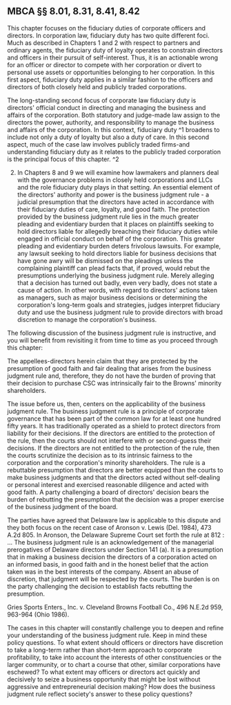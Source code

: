 
## MBCA §§ 8.01, 8.31, 8.41, 8.42

This chapter focuses on the fiduciary duties of corporate officers and directors. In corporation law, fiduciary duty has two quite different foci. Much as described in Chapters 1 and 2 with respect to partners and ordinary agents, the fiduciary duty of loyalty operates to constrain directors and officers in their pursuit of self-interest. Thus, it is an actionable wrong for an officer or director to compete with her corporation or divert to personal use assets or opportunities belonging to her corporation. In this first aspect, fiduciary duty applies in a similar fashion to the officers and directors of both closely held and publicly traded corporations.

The long-standing second focus of corporate law fiduciary duty is directors' official conduct in directing and managing the business and affairs of the corporation. Both statutory and judge-made law assign to the directors the power, authority, and responsibility to manage the business and affairs of the corporation. In this context, fiduciary duty ^1 broadens to include not only a duty of loyalty but also a duty of care. In this second aspect, much of the case law involves publicly traded firms-and understanding fiduciary duty as it relates to the publicly traded corporation is the principal focus of this chapter. ^2

2. In Chapters 8 and 9 we will examine how lawmakers and planners deal with the governance problems in closely held corporations and LLCs and the role fiduciary duty plays in that setting.
An essential element of the directors' authority and power is the business judgment rule - a judicial presumption that the directors have acted in accordance with their fiduciary duties of care, loyalty, and good faith. The protection provided by the business judgment rule lies in the much greater pleading and evidentiary burden that it places on plaintiffs seeking to hold directors liable for allegedly breaching their fiduciary duties while engaged in official conduct on behalf of the corporation. This greater pleading and evidentiary burden deters frivolous lawsuits. For example, any lawsuit seeking to hold directors liable for business decisions that have gone awry will be dismissed on the pleadings unless the complaining plaintiff can plead facts that, if proved, would rebut the presumptions underlying the business judgment rule. Merely alleging that a decision has turned out badly, even very badly, does not state a cause of action. In other words, with regard to directors' actions taken as managers, such as major business decisions or determining the corporation's long-term goals and strategies, judges interpret fiduciary duty and use the business judgment rule to provide directors with broad discretion to manage the corporation's business.

The following discussion of the business judgment rule is instructive, and you will benefit from revisiting it from time to time as you proceed through this chapter:

The appellees-directors herein claim that they are protected by the presumption of good faith and fair dealing that arises from the business judgment rule and, therefore, they do not have the burden of proving that their decision to purchase CSC was intrinsically fair to the Browns' minority shareholders.

The issue before us, then, centers on the applicability of the business judgment rule. The business judgment rule is a principle of corporate governance that has been part of the common law for at least one hundred fifty years. It has traditionally operated as a shield to protect directors from liability for their decisions. If the directors are entitled to the protection of the rule, then the courts should not interfere with or second-guess their decisions. If the directors are not entitled to the protection of the rule, then the courts scrutinize the decision as to its intrinsic fairness to the corporation and the corporation's minority shareholders. The rule is a rebuttable presumption that directors are better equipped than the courts to make business judgments and that the directors acted without self-dealing or personal interest and exercised reasonable diligence and acted with good faith. A party challenging a board of directors' decision bears the burden of rebutting the presumption that the decision was a proper exercise of the business judgment of the board.

The parties have agreed that Delaware law is applicable to this dispute and they both focus on the recent case of Aronson v. Lewis (Del. 1984), 473 A.2d 805. In Aronson, the Delaware Supreme Court set forth the rule at 812 :
... The business judgment rule is an acknowledgement of the managerial prerogatives of Delaware directors under Section 141 (a). It is a presumption that in making a business decision the directors of a corporation acted on an informed basis, in good faith and in the honest belief that the action taken was in the best interests of the company. Absent an abuse of discretion, that judgment will be respected by the courts. The burden is on the party challenging the decision to establish facts rebutting the presumption.

Gries Sports Enters., Inc. v. Cleveland Browns Football Co., 496 N.E.2d 959, 963-964 (Ohio 1986).

The cases in this chapter will constantly challenge you to deepen and refine your understanding of the business judgment rule. Keep in mind these policy questions. To what extent should officers or directors have discretion to take a long-term rather than short-term approach to corporate profitability, to take into account the interests of other constituencies or the larger community, or to chart a course that other, similar corporations have eschewed? To what extent may officers or directors act quickly and decisively to seize a business opportunity that might be lost without aggressive and entrepreneurial decision making? How does the business judgment rule reflect society's answer to these policy questions?


[^0]: 1. Note that the Model Business Corporation Act (MBCA) uses the term "standards of conduct," rather than "fiduciary duty." This omission was intended to avoid any confusion between the rules governing a director's official conduct and rules governing fiduciaries under the law of trusts (see Official Comment, MBCA §8.30 ). Nonetheless, the standards of conduct set forth by §8.30 do no more than restate long-standing judicial doctrine concerning fiduciary duty. As a result, courts in every state continue to identify the standards governing a director's official conduct as "fiduciary duties."